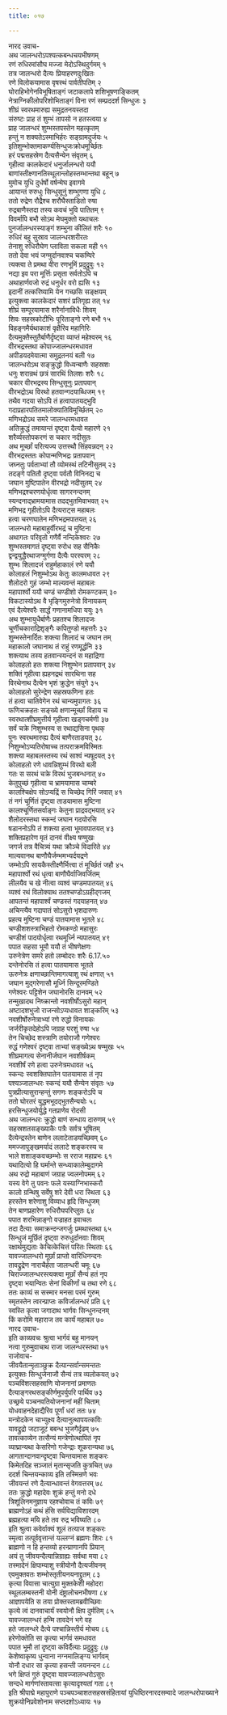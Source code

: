 ```yaml
---
title: ०१७

---
```

नारद उवाच-  
अथ जालन्धरोऽपश्यत्कबन्धचयभीषणम्  
रणं रुधिरमांसौघ मज्जा मेदोऽस्थिदुर्गमम् १  
तत्र जालन्धरो दैत्यः प्रियाहरणदुःखितः  
रणे विलोकयामास वृषस्थं पार्वतीपतिम् २  
घोराहिभोगेनविभूषिताङ्गं जटाकलापे शशिभूषणाङ्कितम्  
नेत्राग्निकीलोपरिशोभिताङ्गं विना रणं सम्प्रददर्श सिन्धुजः ३  
शीघ्रं स्वरथमारुह्य समुद्रतनयस्तदा  
संरुष्टः प्राह तं शुम्भं तापसो न हतस्त्वया ४  
प्राह जालन्धरं शुम्भस्तपस्तेन महत्कृतम्  
हन्तुं न शक्यतेऽस्माभिर्हरः सङ्ग्रामदुर्जयः ५  
इतिशुम्भोक्तमाकर्ण्यसिन्धुजःक्रोधमूर्च्छितः  
हरं पद्मसहस्रेण दैत्यसैन्येन संवृतम् ६  
गृहीत्वा कालकेदारं धनुर्जालन्धरो ययौ  
बाणांस्तीक्ष्णानतिस्थूलान्लोहस्तम्भान्तथा बहून् ७  
मुमोच युधि दुर्धर्षो वर्षन्मेघ इवागमे  
आयान्तं रुरुधुः सिन्धुसूनुं शम्भुगणा युधि ८  
ततो रुद्रेण रौद्रैश्च शरौघैस्ताडितो रुषा  
रुद्रबाणैस्तदा तस्य कवचं भुवि पातितम् ९  
विवर्मापि बभौ सोऽथ मेघमुक्तो यथाचलः  
पुनर्जालन्धरस्याङ्गं शम्भुना कीलितं शरैः १०  
रुधिरं बहु सुस्राव जालन्धरशरीरतः  
तेनाशु रुधिरौघेण प्लाविता सकला मही ११  
ततो देवा भयं जग्मुर्दानवाश्च चकम्पिरे  
त्यक्त्वा ते प्रमथा वीरा रणभूमिं प्रदुद्रुवुः १२  
नद्या इव परा मूर्त्तिः प्रसृता सर्वतोऽपि च  
अथाहार्णवजो रुद्रं धनुर्धर वरो ह्यसि १३  
इदानीं तत्करिष्यामि येन गच्छसि सङ्क्षयम्  
इत्युक्त्वा कालकेदारं सशरं प्रतिगृह्य तत् १४  
शीघ्रं सम्पूरयामास शरैर्नानाविधैः शिवम्  
शिवः सहस्रकोटीभिः पूरिताङ्गो रणे बभौ १५  
विहङ्गमैर्यथाकाशं वृक्षैरिव महागिरिः  
दैत्यमुक्तैस्तुतैर्बाणैर्दृष्ट्वा व्याप्तं महेश्वरम् १६  
वीरभद्रस्तथा कोपाज्जालन्धरमधावत  
अपीडयदमेयात्मा समुद्रतनयं बली १७  
जालन्धरोऽथ सङ्क्रुद्धो विध्यन्बाणैः सहस्रशः  
धनुः शरान्रथं छत्रं सारथिं तिलशः शरैः १८  
चकार वीरभद्रस्य सिन्धुसूनुः प्रतापवान्  
वीरभद्रोऽथ विरथो हतवान्गदयाब्धिजम् १९  
तथैव गदया सोऽपि तं हत्वापातयद्भुवि  
गदाप्रहारपतितमालोक्यातिविमूर्च्छितम् २०  
मणिभद्रोऽथ समरे जालन्धरमधावत  
अतिक्रुद्धं तमायान्तं दृष्ट्वा दैत्यो महारणे २१  
शरैर्व्यस्तोपकरणं स चकार नदीसुतः  
अथ मूर्च्छां परित्यज्य उत्तस्थौ सिंहवन्नदन् २२  
वीरभद्रस्ततः कोपान्मणिभद्रः प्रतापवान्  
जघ्नतुः पर्वताभ्यां तौ व्योमस्थं तटिनीसुतम् २३  
तदङ्गे पतितौ दृष्ट्वा पर्वतौ विनिनद्य च  
जघान मुष्टिपातेन वीरभद्रो नदीसुतम् २४  
मणिभद्रश्चरणयोर्धृत्वा सागरनन्दनम्  
स्यन्दनाद्भ्रामयामास तदद्भुतमिवाभवत् २५  
मणिभद्र गृहीतोऽपि दैत्यराट्स महाबलः  
हत्वा चरणघातेन मणिभद्रमपातयत् २६  
जालन्धरो महाबाहुर्वीरभद्रं च मुष्टिना  
अथागतः परिवृतो गणैर्वै नन्दिकेश्वरः २७  
शुम्भस्तमागतं दृष्ट्वा रुरोध सह सैनिकैः  
द्वन्द्वयुद्धैरथाजग्मुर्गणा दैत्यैः परस्परम् २८  
शुम्भः शिलादजं राहुर्महाकालं रणे ययौ  
कोलाहलं निशुम्भोऽथ केतुः कालमधावत २९  
शैलोदरो गुहं जम्भो माल्यवन्तं महाबलः  
महापार्श्वो ययौ चण्डं चण्डीशो रोमकण्टकम् ३०  
विकटास्योऽथ वै भृङ्गिमुरुनेत्रो विनायकम्  
एवं दैत्येश्वरैः सार्द्धं गणानामधिपा ययुः ३१  
अथ शुम्भायुधैर्बाणैः प्रहतश्च शिलादजः  
चूर्णीचकाराद्रिशृङ्गैः कपितुण्डो महत्तरैः ३२  
शुम्भस्तेनार्दितः शक्त्या शिलादं च जघान तम्  
महाकालो जघानाथ तं राहुं रणमूर्द्धनि ३३  
शक्त्याथ तस्य हतवान्स्यन्दनं स महाद्रिणा  
कोलाहलो हतः शक्त्या निशुम्भेन प्रतापवान् ३४  
शक्तिं गृहीत्वा ह्यहनद्रथं सारथिना सह  
विरथेनाथ दैत्येन भृशं क्रुद्धेन संयुगे ३५  
कोलाहलो सुरेन्द्रेण सहस्रफणिना हतः  
तं हत्वा चातिवेगेन रथं चान्यमुपागतः ३६  
फणिचक्रहतः सङ्ख्ये क्षणान्मूर्च्छां विहाय च  
स्वरथात्शीघ्रमुत्तीर्य गृहीत्वा खड्गचर्मणी ३७  
सर्वं चक्रे निशुम्भस्य स रथाद्यसिना पृथक्  
पुनः स्वरथमारुह्य दैत्यं बाणैरताडयत् ३८  
निशुम्भोऽप्यतिरोषाच्च तत्पराक्रमविस्मितः  
शक्त्या महाबलस्तस्य रथं साश्वं न्यषूदयत् ३९  
कोलाहलो रणे धावन्निशुम्भं विरथो बली  
गतः स सरथं चक्रे विरथं भुजबन्धनात् ४०  
केतुपुच्छं गृहीत्वा च भ्रामयामास चाम्बरे  
कालश्चिक्षेप सोऽप्यद्रिं स चिच्छेद गिरिं जवात् ४१  
तं नगं चूर्णितं दृष्ट्वा ताडयामास मुष्टिना  
कालश्चूर्णितसर्वाङ्गः केतुना प्राद्रवद्भयात् ४२  
शैलोदरस्तथा स्कन्दं जघान गदयोरसि  
षडाननोऽपि तं शक्त्या हत्वा भूमावपातयत् ४३  
शक्तिप्रहारेण मृतं दानवं वीक्ष्य षण्मुखः  
जगर्ज तत्र वैचित्र्यं यथा क्रौञ्चे विदारिते ४४  
माल्यवानथ बाणौघैर्जम्भमभ्यर्दयद्रणे  
जम्भोऽपि सायकैस्तीक्ष्णैर्भित्त्वा तं मूर्च्छितं जहौ ४५  
महापार्श्वो रथं धृत्वा बाणौघैर्वाजिवर्जितम्  
लीलयैव च खे नीत्वा व्यश्वं चण्डमपातयत् ४६  
व्यश्वं रथं विलोक्याथ ततश्चण्डोऽग्रहीद्गजम्  
आपतन्तं महापार्श्वं चण्डस्तं गदयाहनत् ४७  
अचिन्त्यैव गदापातं सोऽसुरो भृशदारुणः  
प्रहत्य मुष्टिना चण्डं पातयामास भूतले ४८  
चण्डीशशस्त्राभिहतो रोमकण्ठो महासुरः  
चण्डीशं पादयोर्धृत्वा रथमूर्ध्नि न्यपातयत् ४९  
पपात सहसा भूमौ ययौ तं भीषणेक्षणः  
उरुनेत्रेण समरे हतो लम्बोदरः शरैः 6.17.५०  
दन्तेनोरसि तं हत्वा पातयामास भूतले  
ऊरुनेत्रः क्षणाच्छान्तिमागत्याशु रथं क्षणात् ५१  
जघान मुद्गरेणासौ मूर्ध्नि सिन्दूरमण्डिते  
गणेश्वरः पट्टिशेन जघानोरसि दानवम् ५२  
तन्मुखादथ निष्क्रान्तो नवशीर्षोऽसुरो महान्  
अष्टादशभुजो राजन्सोऽप्यधावत शाङ्करिम् ५३  
नवशीर्षोरुनेत्राभ्यां रणे रुद्धो विनायकः  
जर्जरीकृतदेहोऽपि जग्राह परशुं रुषा ५४  
तेन चिच्छेद शस्त्राणि तयोराजौ गणेश्वरः  
रुद्धं गणेश्वरं दृष्ट्वा ताभ्यां सङ्ख्येऽथ षण्मुखः ५५  
शीघ्रमागत्य सेनानीर्जघान नवशीर्षकम्  
नवशीर्षं रणे हत्वा उरुनेत्रमधावत ५६  
स्कन्दः स्वशक्तिघातेन पातयामास तं नृप  
पश्यञ्जालन्धरः स्कन्दं ययौ सैन्येन संवृतः ५७  
पुत्रप्रीत्यासुरान्हन्तुं सगणः शङ्करोऽपि च  
ततो घोरतरं युद्धमभूदद्भुतसैन्ययोः ५८  
हरसिन्धुजयोर्युद्धे गतप्राणेव रोदसी  
अथ जालन्धरः क्रुद्धो बाणं सन्धाय दारुणम् ५९  
सहस्रशतसङ्ख्याकैः पत्रैः सर्वत्र भूषितम्  
दैत्येन्द्रस्तेन बाणेन ललाटेताडयच्छिवम् ६०  
ममज्जापुङ्खमर्यादं ललाटे शङ्करस्य च  
भाले शशाङ्कवच्छम्भोः स रराज महाप्रभः ६१  
यथादित्यो हि घर्मान्ते सन्ध्याकालेम्बुदागमे  
अथ रुद्रो महाबाणं जग्राह ज्वलनोपमम् ६२  
यस्य वेगे तु पवनः फले यस्याग्निभास्करौ  
कालो ग्रन्थिषु सर्वेषु शरे देवी धरा स्थिता ६३  
हरस्तेन शरेणाशु विव्याध हृदि सिन्धुजम्  
तेन बाणप्रहारेण रुधिरौघपरिप्लुतः ६४  
पपात शरभिन्नाङ्गो वज्राहत इवाचलः  
तदा दैत्याः समाक्रन्दन्जगर्जुः प्रमथास्तथा ६५  
सिन्धुजं मूर्छितं दृष्ट्वा रुरुधुर्दानवाः शिवम्  
रक्षार्थमुद्यताः केचित्केचित्तं परितः स्थिताः ६६  
यावज्जालन्धरो मूर्छां प्राप्तो वारिधिनन्दनः  
तावद्रुद्रेण नाराचैर्हता जालन्धरी चमूः ६७  
चिराज्जालन्धरस्त्यक्त्वा मूर्छां सैन्यं हतं नृप  
दृष्ट्वा भयान्वितः सेनां विकीर्णां च तथा रणे ६८  
ततः काव्यं स सस्मार मनसा परमं गुरुम्  
स्मृतस्तेन त्वरन्प्राप्तः कविर्जालन्धरं प्रति ६९  
स्वस्ति कृत्वा जगादाथ भार्गवः सिन्धुनन्दनम्  
किं करोमि महाराज तव कार्यं महाबल ७०  
नारद उवाच-  
इति काव्यवचः श्रुत्वा भार्गवं बहु मानयन्  
नत्वा गुरुमुवाचाथ राजा जालन्धरस्तथा ७१  
राजोवाच-  
जीवयैतान्मृताञ्छुक्र दैत्यान्सर्वान्समन्ततः  
इत्युक्तः सिन्धुजेनाजौ सैन्यं तत्र व्यलोकयत् ७२  
पञ्चविंशत्सहस्राणि योजनानां प्रमाणतः  
दैत्याङ्गरथसङ्कीर्णमुपर्युपरि पार्थिव ७३  
उच्छ्रये पञ्चनवतियोजनानां महीं चिताम्  
योधवाहनदेहाद्यैरिव पूर्णां धरां ततः ७४  
मन्त्रोदकेन चाभ्युक्ष्य दैत्यानुत्थापयत्कविः  
यावद्रुद्रो जटाजूटं बबन्ध भुजगैर्दृढम् ७५  
तावत्काव्येन तत्सैन्यं मन्त्रेणोत्थापितं नृप  
व्याघ्रान्यथा केसरिणो गजेन्द्राः शूकरान्यथा ७६  
आगतान्दानवान्दृष्ट्वा चिन्तयामास शङ्करः  
किमेतदिह सञ्जातं मृतान्सृजति कुत्रचित् ७७  
ददर्श चिन्तयन्काव्य इति तस्मिन्रणे भवः  
जीवयन्तं रणे दैत्यान्धावन्तं वेगवत्तरम् ७८  
ततः क्रुद्धो महादेवः शुक्रं हन्तुं मनो दधे  
त्रिशूलिनमनुज्ञाय रहश्चोवाच तं कविः ७९  
ब्राह्मणोऽहं कथं हंसि सर्वविद्याविशारदम्  
ब्रह्महत्या मयि हते तव रुद्र भविष्यति ८०  
इति श्रुत्वा कवेर्वाक्यं शूलं तत्याज शङ्करः  
स्मृत्वा तत्पूर्ववृत्तान्तं यल्लग्नं ब्रह्मणः शिरः ८१  
ब्राह्मणो न हि हन्तव्यो हरन्प्राणानपि प्रियान्  
अयं तु जीवयन्दैत्यान्निग्राह्यः सर्वथा मया ८२  
तस्मादेनं क्षिपाम्याशु स्त्रीयोनौ दैत्यजीवनम्  
एवमुक्तवतः शम्भोस्तृतीयनयनाद्द्रुतम् ८३  
कृत्या विवासा चात्युग्रा मुक्तकेशी महोदरा  
स्थूललम्बस्तनी योनी दंष्ट्रालोचनभीषणा ८४  
आज्ञापयेति स तया प्रोक्तस्तामब्रवीच्छिवः  
कृत्ये त्वं दानवाचार्यं स्वयोनौ क्षिप दुर्मतिम् ८५  
यावज्जालन्धरं हन्मि तावदेनं भगे वह  
हते जालन्धरे दैत्ये पश्चान्निस्तीर्य मोचय ८६  
हरेणोक्तेति सा कृत्या भार्गवं समधावत  
पपात भूमौ तां दृष्ट्वा कविर्दैत्याः प्रदुद्रुवुः ८७  
केशेष्वाकृष्य धुन्वाना नग्नमालिङ्ग्य भार्गवम्  
योनौ दधार सा कृत्या हसन्ती जयनन्दन ८८  
भगे क्षिप्तं गुरुं दृष्ट्वा यावज्जालन्धरोऽसुरः  
सन्दधे मार्गणांस्तावत्सा कृत्यादृश्यतां गता ८९  
इति श्रीपाद्मे महापुराणे पञ्चपञ्चाशतसहस्रसंहितायां युधिष्ठिरनारदसम्वादे जालन्धरोपाख्याने शुक्रयोनिप्रवेशोनाम सप्तदशोऽध्यायः १७